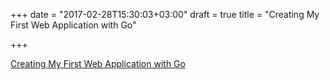 +++
date = "2017-02-28T15:30:03+03:00"
draft = true
title = "Creating My First Web Application with Go"

+++

<p><a href="http://rosalita.github.io/building-a-web-app-with-go">Creating My First Web Application with Go</a></p>
